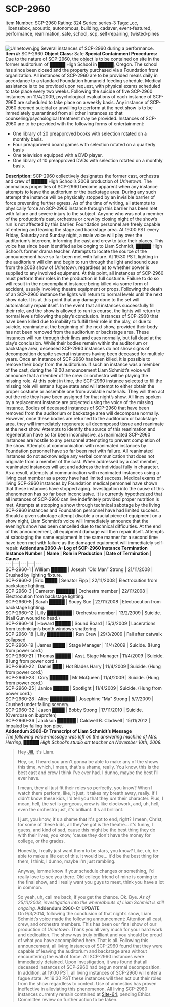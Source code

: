 # SCP-2960
Item Number: SCP-2960
Rating: 324
Series: series-3
Tags: _cc, _licensebox, acoustic, autonomous, building, cadaver, event-featured, performance, reanimation, safe, school, scp, self-repairing, twisted-pines

---

![Urinetown.jpg](https://scp-wiki.wdfiles.com/local--files/scp-2960/Urinetown.jpg)
Several instances of SCP-2960 during a performance.
**Item #:** SCP-2960
**Object Class:** Safe
**Special Containment Procedures:** Due to the nature of SCP-2960, the object is to be contained on site in the former auditorium of █████ High School in █████, Oregon. The school has since been closed and the property purchased via a Foundation front organization.
All instances of SCP-2960 are to be provided meals daily in accordance to a standard Foundation humanoid feeding schedule. Medical assistance is to be provided upon request, with physical exams scheduled to take place every two weeks.
Following the suicide of five SCP-2960 instances on 11/4/2009, psychological evaluations of each instance of SCP-2960 are scheduled to take place on a weekly basis. Any instance of SCP-2960 deemed suicidal or unwilling to perform at the next show is to be immediately quarantined from all other instances so that counseling/psychological treatment may be provided.
Instances of SCP-2960 are to be provided with the following forms of entertainment:
  * One library of 20 preapproved books with selection rotated on a monthly basis.
  * Four preapproved board games with selection rotated on a quarterly basis
  * One television equipped with a DVD player.
  * One library of 10 preapproved DVDs with selection rotated on a monthly basis.

**Description:** SCP-2960 collectively designates the former cast, orchestra and crew of █████ High School’s 2008 production of _Urinetown_. The anomalous properties of SCP-2960 become apparent when any instance attempts to leave the auditorium or the backstage area. During any such attempt the instance will be physically stopped by an invisible barrier of force preventing further egress. As of the time of writing, all attempts to physically force an SCP-2960 instance through this barrier has been met with failure and severe injury to the subject. Anyone who was not a member of the production’s cast, orchestra or crew by closing night of the show’s run is not affected by this barrier. Foundation personnel are freely capable of entering and leaving the stage and backstage area.
At 19:00 PST every Friday, Saturday and Sunday night, a male voice will play over the auditorium’s intercom, informing the cast and crew to take their places. This voice has since been identified as belonging to Liam Schmidt, █████ High School’s former drama teacher. Attempts to locate the source of the announcement have so far been met with failure.
At 19:30 PST, lighting in the auditorium will dim and begin to run through the light and sound cues from the 2008 show of _Urinetown,_ regardless as to whether power is supplied to any involved equipment. At this point, all instances of SCP-2960 must perform their roles in the production in full costume. Failure to do so will result in the noncompliant instance being killed via some form of accident, usually involving theatre equipment or props. Following the death of an SCP-2960 instance the lights will return to normal levels until the next show date. It is at this point that any damage done to the set will automatically repair itself. In the event that all instances successfully fill their role, and the show is allowed to run its course, the lights will return to normal levels following the play’s conclusion.
Instances of SCP-2960 that have been killed due to inability to fulfill their role in the play, or due to suicide, reanimate at the beginning of the next show, provided their body has not been removed from the auditorium or backstage area. These instances will run through their lines and cues normally, but fall dead at the play’s conclusion. While their bodies remain within the auditorium or backstage area, deceased SCP-2960 instances do not show signs of decomposition despite several instances having been deceased for multiple years.
Once an instance of SCP-2960 has been killed, it is possible to remove their body from the auditorium. If such an instance was a member of the cast, during the 19:00 announcement Liam Schmidt’s voice will announce that a member of the crew or orchestra will be playing the missing role. At this point in time, the SCP-2960 instance selected to fill the missing role will enter a fugue state and will attempt to either obtain the proper costume or assemble one from available materials. They will then act out the role they have been assigned for that night’s show. All lines spoken by a replacement instance are projected using the voice of the missing instance.
Bodies of deceased instances of SCP-2960 that have been removed from the auditorium or backstage area will decompose normally. However, once these bodies are returned to the auditorium or backstage area, they will immediately regenerate all decomposed tissue and reanimate at the next show. Attempts to identify the source of this reanimation and regeneration have so far been inconclusive, as reanimated SCP-2960 instances are hostile to any personnel attempting to prevent completion of the show.
Attempts at communication with reanimated instances by Foundation personnel have so far been met with failure. All reanimated instances do not acknowledge any verbal communication that does not originate from a member of the cast. When addressed by a cast member, reanimated instances will act and address the individual fully in character. As a result, attempts at communication with reanimated instances using a living cast member as a proxy have had limited success.
Medical exams of living SCP-2960 instances by Foundation medical personnel have shown that these instances have stopped aging. Investigation into the cause of this phenomenon has so far been inconclusive. It is currently hypothesized that all instances of SCP-2960 can live indefinitely provided proper nutrition is met.
Attempts at stopping a show through technical sabotage by the living SCP-2960 instances and Foundation personnel have had limited success. Should a given sabotage attempt disable a crucial piece of equipment on a show night, Liam Schmidt’s voice will immediately announce that the evening’s show has been cancelled due to technical difficulties. At the end of this announcement, all equipment damage will then repair itself. Attempts at sabotaging the same equipment in the same manner for a second time have been met with failure as the damaged equipment will immediately self-repair.
**Addendum 2960-A: Log of SCP-2960 Instance Termination**
**Instance Number** | **Name** | **Role in Production** | **Date of Termination** | **Cause**  
---|---|---|---|---  
SCP-2960-1 | William █████ | Joseph “Old Man” Strong | 21/11/2008 | Crushed by lighting fixture.  
SCP-2960-2 | Eric ████ | Senator Fipp | 22/11/2008 | Electrocution from backstage lighting.  
SCP-2960-3 | Cameron ██████ | Orchestra member | 22/11/2008 | Electrocution from backstage lighting.  
SCP-2960-8 | Sarah █████ | Soupy Sue | 22/11/2008 | Electrocution from backstage lighting.  
SCP-2960-12 | Lilly ████████ | Orchestra member | 13/2/2009 | Suicide. (Nail Gun wound to head.)  
SCP-2960-14 | Howard █████ | Sound Board | 15/3/2009 | Lacerations from technician’s booth windows shattering.  
SCP-2960-18 | Lilly ████████ | Run Crew | 29/3/2009 | Fall after catwalk collapsed  
SCP-2960-19 | James ████ | Stage Manager | 11/4/2009 | Suicide. (Hung from power cord.)  
SCP-2960-21 | Thomas █████ | Asst. Stage Manager | 11/4/2009 | Suicide. (Hung from power cord.)  
SCP-2960-22 | Daniel ███ | Hot Blades Harry | 11/4/2009 | Suicide. (Hung from power cord.)  
SCP-2960-23 | Cory ██████ | Mr McQueen | 11/4/2009 | Suicide. (Hung from power cord.)  
SCP-2960-25 | Janice █████ | Spotlight | 11/4/2009 | Suicide. (Hung from power cord.)  
SCP-2960-28 | Alice ████████ | Josephine "Ma" Strong | 5/7/2009 | Crushed under falling scenery.  
SCP-2960-32 | Jason ████ | Bobby Strong | 17/11/2010 | Suicide. (Overdose on ibuprofen)  
SCP-2960-36 | Jackson ██████ | Caldwell B. Cladwell | 15/11/2012 | Impaled by falling iron pipe.  
**Addendum 2960-B: Transcript of Liam Schmidt’s Message**  
_The following voice-message was left on the answering machine of Mrs. Herring, █████ High School’s studio art teacher on November 10th, 2008._
> Hey [Jill](/meeting-over-coffee), it's Liam.  
>    
>  Hey, so, I heard you aren't gonna be able to make any of the shows this time, which, I mean, that's a shame, really. You know, this is the best cast and crew I think I've ever had. I dunno, maybe the best I'll ever have.  
>    
>  I mean, they all just fit their roles so perfectly, you know? When I watch them perform, like, it just, it takes my breath away, really. If I didn't know these kids, I'd tell you that they _are_ their character. Plus, I mean, hell, the set is gorgeous, crew is like clockwork, and, uh, hell, even the orchestra just, it's brilliant. It's all brilliant.  
>    
>  I just, you know, it's a shame that it's got to end, right? I mean, Christ, for some of these kids, all they've got is the theatre… it's funny, I guess, and kind of sad, cause this might be the best thing they do with their lives, you know, 'cause they don't have the money for college, or the grades.  
>    
>  Honestly, I really just want them to be stars, you know? Like, uh, be able to make a life out of this. It would be… it'd be the best thing for them, I think, I dunno, maybe I'm just rambling.  
>    
>  Anyway, lemme know if your schedule changes or something, I'd really love to see you there. Old college friend of mine is coming to the final show, and I really want you guys to meet, think you have a lot in common.  
>    
>  So yeah, uh, call me back, if you get the chance. Ok. Bye.
_As of 25/11/2008, investigation into the whereabouts of Liam Schmidt is still ongoing._
**Addendum 2960-C: UPDATE**  
On 9/3/2014, following the conclusion of that night’s show, Liam Schmidt’s voice made the following announcement:
> Attention all cast, crew, and orchestra members.
> This has been our final show of our production of _Urinetown._
> Thank you all very much for your hard work and dedication. The show was truly brilliant and you should be proud of what you have accomplished here.
> That is all.
Following this announcement, all living instances of SCP-2960 found that they were capable of leaving the auditorium and backstage area without encountering the wall of force. All SCP-2960 instances were immediately detained.
Upon investigation, it was found that all deceased instances of SCP-2960 had begun normal decomposition. In addition, at 19:00 PST, all living instances of SCP-2960 will enter a fugue state. At 19:30 PST these instances will then act out their roles from the show regardless to context. Use of amnestics has proven ineffective in alleviating this phenomenon.
All living SCP-2960 instances currently remain contained at [Site-64](/secure-facility-dossier-site-64), pending Ethics Committee review on further action to be taken.